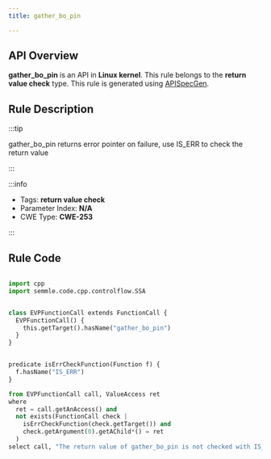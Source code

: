 ```yaml
---
title: gather_bo_pin

---
```



## API Overview
**gather_bo_pin** is an API in **Linux kernel**. This rule belongs to the **return value check** type. This rule is generated using [APISpecGen](../../tools/APISpecGen).
## Rule Description

:::tip

gather_bo_pin returns error pointer on failure, use IS_ERR to check the return value

:::

:::info

- Tags: **return value check**
- Parameter Index: **N/A**
- CWE Type: **CWE-253**

:::

## Rule Code
```python

import cpp
import semmle.code.cpp.controlflow.SSA


class EVPFunctionCall extends FunctionCall {
  EVPFunctionCall() {
    this.getTarget().hasName("gather_bo_pin")
  }
}


predicate isErrCheckFunction(Function f) {
  f.hasName("IS_ERR") 
}

from EVPFunctionCall call, ValueAccess ret
where
  ret = call.getAnAccess() and
  not exists(FunctionCall check |
    isErrCheckFunction(check.getTarget()) and
    check.getArgument(0).getAChild*() = ret
  )
select call, "The return value of gather_bo_pin is not checked with IS_ERR."
    
```